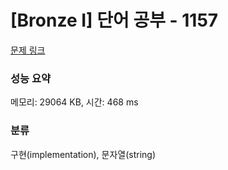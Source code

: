 # [Bronze I] 단어 공부 - 1157 

[문제 링크](https://www.acmicpc.net/problem/1157) 

### 성능 요약

메모리: 29064 KB, 시간: 468 ms

### 분류

구현(implementation), 문자열(string)

